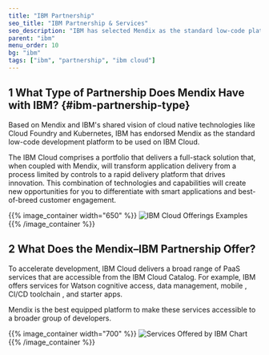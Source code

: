 ```yaml
---
title: "IBM Partnership"
seo_title: "IBM Partnership & Services"
seo_description: "IBM has selected Mendix as the standard low-code platform to be used on top of IBM Cloud. Learn how IBM Cloud's portfolio can deliver a full-stack solution."
parent: "ibm"
menu_order: 10
bg: "ibm"
tags: ["ibm", "partnership", "ibm cloud"]
---
```


## 1 What Type of Partnership Does Mendix Have with IBM? {#ibm-partnership-type}

Based on Mendix and IBM's shared vision of cloud native technologies like Cloud Foundry and Kubernetes, IBM has endorsed Mendix as the standard low-code development platform to be used on IBM Cloud.  

The IBM Cloud comprises a portfolio that delivers a full-stack solution that, when coupled with Mendix, will transform application delivery from a process limited by controls to a rapid delivery platform that drives innovation.  This combination of technologies and capabilities will create new opportunities for you to differentiate with smart applications and best-of-breed customer engagement.

{{% image_container width="650" %}}
![IBM Cloud Offerings Examples](attachments/ibmcloudoffering.png)
{{% /image_container %}}

## 2 What Does the Mendix–IBM Partnership Offer?

To accelerate development, IBM Cloud delivers a broad range of PaaS services that are accessible from the IBM Cloud Catalog. For example, IBM offers services for Watson cognitive access, data management, mobile , CI/CD toolchain , and starter apps.

Mendix is the best equipped platform to make these services accessible to a broader group of developers.

{{% image_container width="700" %}}
![Services Offered by IBM Chart](attachments/service-offering-ibm-cloud.png)
{{% /image_container %}}
